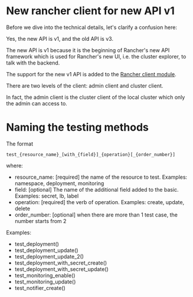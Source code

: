 # New rancher client for new API v1
Before we dive into the technical details, let's clarify a confusion here:

Yes, the new API is v1, and the old API is v3.

The new API is v1 because it is the beginning of Rancher's new API framework
which is used for Rancher's new UI, i.e. the cluster explorer, to talk with the backend.

The support for the new v1 API is added to the [Rancher client module](https://github.com/rancher/client-python).

There are two levels of the client: admin client and cluster client.

In fact, the admin client is the cluster client of the local cluster which only the admin can access to. 

# Naming the testing methods

The format

    test_{resource_name}_[with_{field}]_{operation}[_{order_number}]
where:
- resource_name: [required] the name of the resource to test.
                            Examples: namespace, deployment, monitoring
- field:         [optional] The name of the additional field added to the basic.
                            Examples: secret, lb, label
- operation:     [required] the verb of operation.
                            Examples: create, update, delete
- order_number:  [optional] when there are more than 1 test case, the number starts from 2

Examples:
- test_deployment()
- test_deployment_update()
- test_deployment_update_2()
- test_deployment_with_secret_create()
- test_deployment_with_secret_update()
- test_monitoring_enable()
- test_monitoring_update()
- test_notifier_create()
